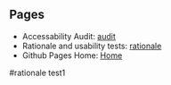 
## Pages
- Accessability Audit: [audit](audit/)
- Rationale and usability tests: [rationale](rationale/)
- Github Pages Home: [Home](index.md)

#rationale test1
